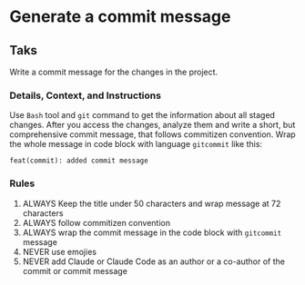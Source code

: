 # Generate a commit message

## Taks

Write a commit message for the changes in the project.

### Details, Context, and Instructions

Use `Bash` tool and `git` command to get the information about all staged changes.
After you access the changes, analyze them and write a short, but comprehensive
commit message, that follows commitizen convention. Wrap the whole message in code
block with language `gitcommit` like this:

```gitcommit
feat(commit): added commit message
```

### Rules

1. ALWAYS Keep the title under 50 characters and wrap message at 72 characters
2. ALWAYS follow commitizen convention
3. ALWAYS wrap the commit message in the code block with `gitcommit` message
4. NEVER use emojies
5. NEVER add Claude or Claude Code as an author or a co-author of the commit or commit message
